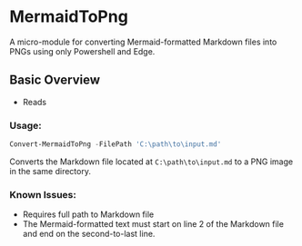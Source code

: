 ﻿# MermaidToPng
A micro-module for converting Mermaid-formatted Markdown files into PNGs using only Powershell and Edge.

## Basic Overview
  - Reads 

### Usage:
``` powershell
Convert-MermaidToPng -FilePath 'C:\path\to\input.md'
```
Converts the Markdown file located at `C:\path\to\input.md` to a PNG image in the same directory.

### Known Issues:
  - Requires full path to Markdown file
  - The Mermaid-formatted text must start on line 2 of the Markdown file and end on the second-to-last line.
 